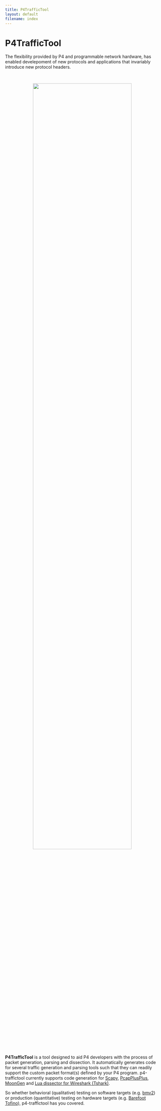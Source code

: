 ```yaml
---
title: P4TrafficTool
layout: default
filename: index
--- 
```


# P4TrafficTool

The flexibility provided by P4 and programmable network hardware, has enabled develepoment of new protocols and applications that invariably introduce new protocol headers. 

<br>

<p align="center">
	<img src="https://raw.githubusercontent.com/NUS-SNL/p4-traffictool/master/images/problem-new.png" style="width:80%">
</p>

<br>

**P4TrafficTool** is a tool designed to aid P4 developers with the process of packet generation, parsing and dissection. It automatically generates code for several traffic generation and parsing tools such that they can readily support the custom packet format(s) defined by your P4 program. p4-traffictool currently supports code generation for [Scapy](https://scapy.net), [PcapPlusPlus](https://github.com/seladb/PcapPlusPlus), [MoonGen](https://github.com/emmericp/MoonGen/) and [Lua dissector for Wireshark (Tshark)](https://wiki.wireshark.org/Lua/Dissectors).

So whether behavioral (qualitative) testing on software targets (e.g. [bmv2](https://github.com/p4lang/behavioral-model)) or production (quantitative) testing on hardware targets (e.g. [Barefoot Tofino](https://barefootnetworks.com/products/brief-tofino/)), p4-traffictool has you covered.


